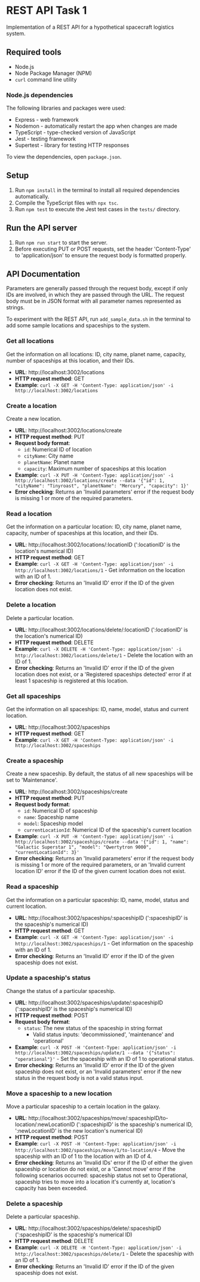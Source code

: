 # REST API Task 1

Implementation of a REST API for a hypothetical spacecraft logistics system.

## Required tools

- Node.js
- Node Package Manager (NPM)
- `curl` command line utility

### Node.js dependencies

The following libraries and packages were used:

- Express - web framework
- Nodemon - automatically restart the app when changes are made
- TypeScript - type-checked version of JavaScript
- Jest - testing framework
- Supertest - library for testing HTTP responses

To view the dependencies, open `package.json`.

## Setup

1. Run `npm install` in the terminal to install all required dependencies automatically.
2. Compile the TypeScript files with `npx tsc`.
3. Run `npm test` to execute the Jest test cases in the `tests/` directory.

## Run the API server

1. Run `npm run start` to start the server.
2. Before executing PUT or POST requests, set the header 'Content-Type' to 'application/json' to ensure the request body is formatted properly.

## API Documentation

Parameters are generally passed through the request body, except if only IDs are involved, in which they are passed through the URL. The request body must be in JSON format with all parameter names represented as strings.

To experiment with the REST API, run `add_sample_data.sh` in the terminal to add some sample locations and spaceships to the system.

### Get all locations

Get the information on all locations: ID, city name, planet name, capacity, number of spaceships at this location, and their IDs.

- **URL**: http://localhost:3002/locations
- **HTTP request method**: GET
- **Example**: `curl -X GET -H 'Content-Type: application/json' -i http://localhost:3002/locations`

### Create a location

Create a new location.

- **URL**: http://localhost:3002/locations/create
- **HTTP request method**: PUT
- **Request body format**:
  - `id`: Numerical ID of location
  - `cityName`: City name
  - `planetName`: Planet name
  - `capacity`: Maximum number of spaceships at this location
- **Example**: `curl -X PUT -H 'Content-Type: application/json' -i http://localhost:3002/locations/create --data '{"id": 1, "cityName": "Tinyroast", "planetName": "Mercury", "capacity": 1}'`
- **Error checking**: Returns an 'Invalid parameters' error if the request body is missing 1 or more of the required parameters.

### Read a location

Get the information on a particular location: ID, city name, planet name, capacity, number of spaceships at this location, and their IDs.

- **URL**: http://localhost:3002/locations/:locationID (':locationID' is the location's numerical ID)
- **HTTP request method**: GET
- **Example**: `curl -X GET -H 'Content-Type: application/json' -i http://localhost:3002/locations/1` - Get information on the location with an ID of 1.
- **Error checking**: Returns an 'Invalid ID' error if the ID of the given location does not exist.

### Delete a location

Delete a particular location.

- **URL**: http://localhost:3002/locations/delete/:locationID (':locationID' is the location's numerical ID)
- **HTTP request method**: DELETE
- **Example**: `curl -X DELETE -H 'Content-Type: application/json' -i http://localhost:3002/locations/delete/1` - Delete the location with an ID of 1.
- **Error checking**: Returns an 'Invalid ID' error if the ID of the given location does not exist, or a 'Registered spaceships detected' error if at least 1 spaceship is registered at this location.

### Get all spaceships

Get the information on all spaceships: ID, name, model, status and current location.

- **URL**: http://localhost:3002/spaceships
- **HTTP request method**: GET
- **Example**: `curl -X GET -H 'Content-Type: application/json' -i http://localhost:3002/spaceships`

### Create a spaceship

Create a new spaceship. By default, the status of all new spaceships will be set to 'Maintenance'.

- **URL**: http://localhost:3002/spaceships/create
- **HTTP request method**: PUT
- **Request body format**:
  - `id`: Numerical ID of spaceship
  - `name`: Spaceship name
  - `model`: Spaceship model
  - `currentLocationId`: Numerical ID of the spaceship's current location
- **Example**: `curl -X PUT -H 'Content-Type: application/json' -i http://localhost:3002/spaceships/create --data '{"id": 1, "name": "Galactic Superstar 1", "model": "Qwertytron 9000", "currentLocationId": 3}'`
- **Error checking**: Returns an 'Invalid parameters' error if the request body is missing 1 or more of the required parameters, or an 'Invalid current location ID' error if the ID of the given current location does not exist.

### Read a spaceship

Get the information on a particular spaceship: ID, name, model, status and current location.

- **URL**: http://localhost:3002/spaceships/:spaceshipID (':spaceshipID' is the spaceship's numerical ID)
- **HTTP request method**: GET
- **Example**: `curl -X GET -H 'Content-Type: application/json' -i http://localhost:3002/spaceships/1` - Get information on the spaceship with an ID of 1.
- **Error checking**: Returns an 'Invalid ID' error if the ID of the given spaceship does not exist.

### Update a spaceship's status

Change the status of a particular spaceship.

- **URL**: http://localhost:3002/spaceships/update/:spaceshipID (':spaceshipID' is the spaceship's numerical ID)
- **HTTP request method**: POST
- **Request body format**:
  - `status`: The new status of the spaceship in string format
    - Valid status inputs: 'decommissioned', 'maintenance' and 'operational'
- **Example**: `curl -X POST -H 'Content-Type: application/json' -i http://localhost:3002/spaceships/update/1 --data '{"status": "operational"}'` - Set the spaceship with an ID of 1 to operational status.
- **Error checking**: Returns an 'Invalid ID' error if the ID of the given spaceship does not exist, or an 'Invalid parameters' error if the new status in the request body is not a valid status input.

### Move a spaceship to a new location

Move a particular spaceship to a certain location in the galaxy.

- **URL**: http://localhost:3002/spaceships/move/:spaceshipID/to-location/:newLocationID (':spaceshipID' is the spaceship's numerical ID, ':newLocationID' is the new location's numerical ID)
- **HTTP request method**: POST
- **Example**: `curl -X POST -H 'Content-Type: application/json' -i http://localhost:3002/spaceships/move/1/to-location/4` - Move the spaceship with an ID of 1 to the location with an ID of 4.
- **Error checking**: Returns an 'Invalid IDs' error if the ID of either the given spaceship or location do not exist, or a 'Cannot move' error if the following scenarios occurred: spaceship status not set to Operational, spaceship tries to move into a location it's currently at, location's capacity has been exceeded.

### Delete a spaceship

Delete a particular spaceship.

- **URL**: http://localhost:3002/spaceships/delete/:spaceshipID (':spaceshipID' is the spaceship's numerical ID)
- **HTTP request method**: DELETE
- **Example**: `curl -X DELETE -H 'Content-Type: application/json' -i http://localhost:3002/spaceships/delete/1` - Delete the spaceship with an ID of 1.
- **Error checking**: Returns an 'Invalid ID' error if the ID of the given spaceship does not exist.
